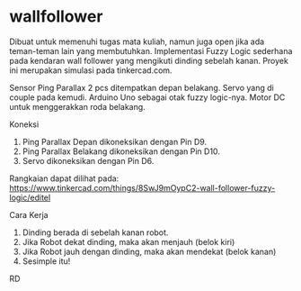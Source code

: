 # wallfollower
Dibuat untuk memenuhi tugas mata kuliah, namun juga open jika ada teman-teman lain yang membutuhkan. Implementasi Fuzzy Logic sederhana pada kendaran wall follower yang mengikuti dinding sebelah kanan. Proyek ini merupakan simulasi pada tinkercad.com.

Sensor Ping Parallax 2 pcs ditempatkan depan belakang.
Servo yang di couple pada kemudi.
Arduino Uno sebagai otak fuzzy logic-nya.
Motor DC untuk menggerakkan roda belakang.

Koneksi
1. Ping Parallax  Depan dikoneksikan dengan Pin D9.
2. Ping Parallax  Belakang dikoneksikan dengan Pin D10.
3. Servo dikoneksikan dengan Pin D6.

Rangkaian dapat dilihat pada:
https://www.tinkercad.com/things/8SwJ9mOypC2-wall-follower-fuzzy-logic/editel

Cara Kerja
1. Dinding berada di sebelah kanan robot.
2. Jika Robot dekat dinding, maka akan menjauh (belok kiri)
3. Jika Robot jauh dengan dinding, maka akan mendekat (belok kanan)
4. Sesimple itu!

RD
